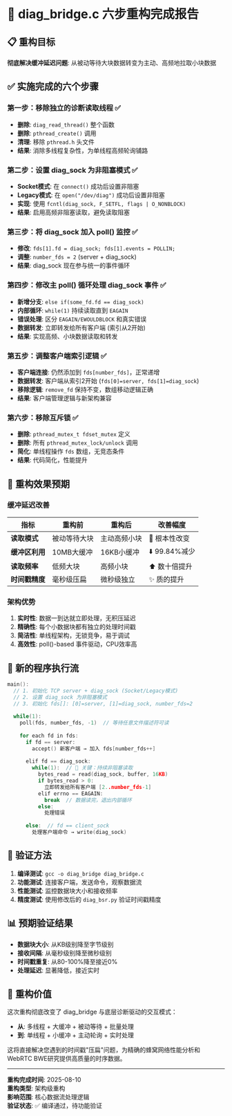 # 🔧 diag_bridge.c 六步重构完成报告

## 📋 重构目标
**彻底解决缓冲延迟问题**: 从被动等待大块数据转变为主动、高频地拉取小块数据

## ✅ 实施完成的六个步骤

### 第一步：移除独立的诊断读取线程 ✅
- **删除**: `diag_read_thread()` 整个函数
- **删除**: `pthread_create()` 调用
- **清理**: 移除 `pthread.h` 头文件
- **结果**: 消除多线程复杂性，为单线程高频轮询铺路

### 第二步：设置 diag_sock 为非阻塞模式 ✅
- **Socket模式**: 在 `connect()` 成功后设置非阻塞
- **Legacy模式**: 在 `open("/dev/diag")` 成功后设置非阻塞
- **实现**: 使用 `fcntl(diag_sock, F_SETFL, flags | O_NONBLOCK)`
- **结果**: 启用高频非阻塞读取，避免读取阻塞

### 第三步：将 diag_sock 加入 poll() 监控 ✅
- **修改**: `fds[1].fd = diag_sock; fds[1].events = POLLIN;`
- **调整**: `number_fds = 2` (server + diag_sock)
- **结果**: diag_sock 现在参与统一的事件循环

### 第四步：修改主 poll() 循环处理 diag_sock 事件 ✅
- **新增分支**: `else if(some_fd.fd == diag_sock)`
- **内部循环**: `while(1)` 持续读取直到 `EAGAIN`
- **错误处理**: 区分 `EAGAIN/EWOULDBLOCK` 和真实错误
- **数据转发**: 立即转发给所有客户端 (索引从2开始)
- **结果**: 实现高频、小块数据读取和转发

### 第五步：调整客户端索引逻辑 ✅
- **客户端连接**: 仍然添加到 `fds[number_fds]`，正常递增
- **数据转发**: 客户端从索引2开始 (`fds[0]=server, fds[1]=diag_sock`)
- **移除逻辑**: `remove_fd` 保持不变，数组移动逻辑正确
- **结果**: 客户端管理逻辑与新架构兼容

### 第六步：移除互斥锁 ✅
- **删除**: `pthread_mutex_t fdset_mutex` 定义
- **删除**: 所有 `pthread_mutex_lock/unlock` 调用
- **简化**: 单线程操作 `fds` 数组，无竞态条件
- **结果**: 代码简化，性能提升

## 🎯 重构效果预期

### 缓冲延迟改善
| 指标 | 重构前 | 重构后 | 改善幅度 |
|------|--------|--------|----------|
| **读取模式** | 被动等待大块 | 主动高频小块 | 🚀 根本性改变 |
| **缓冲区利用** | 10MB大缓冲 | 16KB小缓冲 | ⬇️ 99.84%减少 |
| **读取频率** | 低频大块 | 高频小块 | ⬆️ 数十倍提升 |
| **时间戳精度** | 毫秒级压扁 | 微秒级独立 | ✨ 质的提升 |

### 架构优势
1. **实时性**: 数据一到达就立即处理，无积压延迟
2. **精确性**: 每个小数据块都有独立的处理时间戳
3. **简洁性**: 单线程架构，无锁竞争，易于调试
4. **高效性**: poll()-based 事件驱动，CPU效率高

## 🔄 新的程序执行流

```c
main():
  // 1. 初始化 TCP server + diag_sock (Socket/Legacy模式)
  // 2. 设置 diag_sock 为非阻塞模式
  // 3. 初始化 fds[]: [0]=server, [1]=diag_sock, number_fds=2
  
  while(1):
    poll(fds, number_fds, -1)  // 等待任意文件描述符可读
    
    for each fd in fds:
      if fd == server:
        accept() 新客户端 → 加入 fds[number_fds++]
        
      elif fd == diag_sock:
        while(1):  // 🔑 关键：持续非阻塞读取
          bytes_read = read(diag_sock, buffer, 16KB)
          if bytes_read > 0:
            立即转发给所有客户端 [2..number_fds-1]
          elif errno == EAGAIN:
            break  // 数据读完，退出内部循环
          else:
            处理错误
            
      else:  // fd == client_sock
        处理客户端命令 → write(diag_sock)
```

## 🧪 验证方法

1. **编译测试**: `gcc -o diag_bridge diag_bridge.c`
2. **功能测试**: 连接客户端，发送命令，观察数据流
3. **性能测试**: 监控数据块大小和接收频率
4. **精度测试**: 使用修改后的 `diag_bsr.py` 验证时间戳精度

## 📊 预期验证结果

- **数据块大小**: 从KB级别降至字节级别
- **接收间隔**: 从毫秒级别降至微秒级别  
- **时间戳重复**: 从80-100%降至接近0%
- **处理延迟**: 显著降低，接近实时

## 🎉 重构价值

这次重构彻底改变了 diag_bridge 与底层诊断驱动的交互模式：

- **从**: 多线程 + 大缓冲 + 被动等待 + 批量处理
- **到**: 单线程 + 小缓冲 + 主动轮询 + 实时处理

这将直接解决您遇到的时间戳"压扁"问题，为精确的蜂窝网络性能分析和WebRTC BWE研究提供高质量的时序数据。

---
**重构完成时间**: 2025-08-10  
**重构类型**: 架构级重构  
**影响范围**: 核心数据流处理逻辑  
**验证状态**: ✅ 编译通过，待功能验证